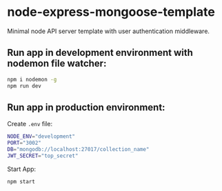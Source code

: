 # node-express-mongoose-template

Minimal node API server template with user authentication middleware.

## Run app in development environment with nodemon file watcher:

```sh
npm i nodemon -g
npm run dev
```

## Run app in production environment:

Create `.env` file:

```sh
NODE_ENV="development"
PORT="3002"
DB="mongodb://localhost:27017/collection_name"
JWT_SECRET="top_secret"
```

Start App:

```sh
npm start
```
